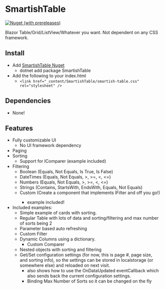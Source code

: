 # SmartishTable
[![Nuget (with prereleases)](https://img.shields.io/nuget/vpre/SmartishTable.svg?style=flat-square)](https://www.nuget.org/packages/SmartishTable)

Blazor Table/Grid/ListView/Whatever you want.
Not dependent on any CSS framework.

## Install
- Add [SmartishTable Nuget](https://www.nuget.org/packages/SmartishTable/)
	- dotnet add package SmartishTable
- Add the following to your index.html
	- `<link href="_content/SmartishTable/smartish-table.css" rel="stylesheet" />`

## Dependencies
- None!

## Features
- Fully customizable UI
	- No UI framework dependency
- Paging
- Sorting
	- Support for IComparer (example included)
- Filtering
	- Boolean (Equals, Not Equals, Is True, Is False)
	- DateTimes (Equals, Not Equals, >, >=, <, <=)
	- Numbers (Equals, Not Equals, >, >=, <, <=)
	- Strings (Contains, StartsWith, EndsWith, Equals, Not Equals)
	- Custom (Create a component that implements IFilter<TItem> and off you go!)
		- example included!
- Included examples:
	- Simple example of cards with sorting.
	- Regular Table with lots of data and sorting/filtering and max number of sorts being 2
	- Parameter based auto refreshing
	- Custom Filter
	- Dynamic Columns using a dictionary.
		- Custom Comparer
	- Nested objects with sorting and filtering
	- Get/Set configuration settings (for now, this is page #, page size, and sorting info), so the settings can be stored in localstorage (or somewhere else) and reloaded on next visit.
		- also shows how to use the OnDataUpdated eventCallback which also sends back the current configuration settings.
		- Binding Max Number of Sorts so it can be changed on the fly